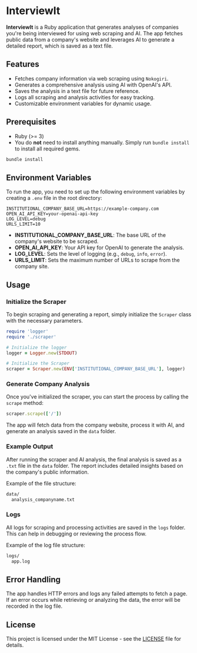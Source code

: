 # InterviewIt

**InterviewIt** is a Ruby application that generates analyses of companies you're being interviewed for using web scraping and AI. The app fetches public data from a company's website and leverages AI to generate a detailed report, which is saved as a text file.

## Features

- Fetches company information via web scraping using `Nokogiri`.
- Generates a comprehensive analysis using AI with OpenAI's API.
- Saves the analysis in a text file for future reference.
- Logs all scraping and analysis activities for easy tracking.
- Customizable environment variables for dynamic usage.

## Prerequisites

- Ruby (>= 3)
- You do **not** need to install anything manually. Simply run `bundle install` to install all required gems.

```bash
bundle install
```

## Environment Variables

To run the app, you need to set up the following environment variables by creating a `.env` file in the root directory:

```env
INSTITUTIONAL_COMPANY_BASE_URL=https://example-company.com
OPEN_AI_API_KEY=your-openai-api-key
LOG_LEVEL=debug
URLS_LIMIT=10
```

- **INSTITUTIONAL_COMPANY_BASE_URL**: The base URL of the company's website to be scraped.
- **OPEN_AI_API_KEY**: Your API key for OpenAI to generate the analysis.
- **LOG_LEVEL**: Sets the level of logging (e.g., `debug`, `info`, `error`).
- **URLS_LIMIT**: Sets the maximum number of URLs to scrape from the company site.

## Usage

### Initialize the Scraper

To begin scraping and generating a report, simply initialize the `Scraper` class with the necessary parameters.

```ruby
require 'logger'
require './scraper'

# Initialize the logger
logger = Logger.new(STDOUT)

# Initialize the Scraper
scraper = Scraper.new(ENV['INSTITUTIONAL_COMPANY_BASE_URL'], logger)
```

### Generate Company Analysis

Once you've initialized the scraper, you can start the process by calling the `scrape` method:

```ruby
scraper.scrape(['/'])
```

The app will fetch data from the company website, process it with AI, and generate an analysis saved in the `data` folder.

### Example Output

After running the scraper and AI analysis, the final analysis is saved as a `.txt` file in the `data` folder. The report includes detailed insights based on the company's public information.

Example of the file structure:

```bash
data/
  analysis_companyname.txt
```

### Logs

All logs for scraping and processing activities are saved in the `logs` folder. This can help in debugging or reviewing the process flow.

Example of the log file structure:

```bash
logs/
  app.log
```

## Error Handling

The app handles HTTP errors and logs any failed attempts to fetch a page. If an error occurs while retrieving or analyzing the data, the error will be recorded in the log file.

## License

This project is licensed under the MIT License - see the [LICENSE](LICENSE) file for details.
